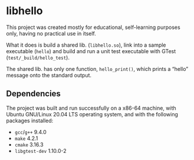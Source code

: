 # libhello

This project was created mostly for educational, self-learning purposes only, having no practical
use in itself.

What it does is build a shared lib. (`libhello.so`), link into a sample executable (`hello`) and
build and run a unit test executable with GTest (`test/_build/hello_test`).

The shared lib. has only one function, `hello_print()`, which prints a &ldquo;hello&rdquo; message
onto the standard output.

## Dependencies

The project was built and run successfully on a x86-64 machine, with Ubuntu GNU/Linux 20.04 LTS
operating system, and with the following packages installed:

* `gcc`/`g++` 9.4.0
* `make` 4.2.1
* `cmake` 3.16.3
* `libgtest-dev` 1.10.0-2
